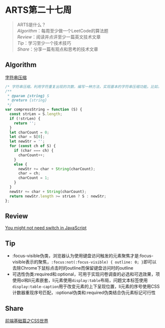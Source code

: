 # ARTS第二十七周

> ARTS是什么？  
  *Algorithm*：每周至少做一个LeetCode的算法题  
  *Review*：阅读并点评至少一篇英文技术文章  
  *Tip*：学习至少一个技术技巧  
  *Share*：分享一篇有观点和思考的技术文章  

## Algorithm

[字符串压缩](https://leetcode-cn.com/problems/compress-string-lcci/)

```js
/* 字符串压缩。利用字符重复出现的次数，编写一种方法，实现基本的字符串压缩功能。比如，字符串aabcccccaaa会变为a2b1c5a3。若“压缩”后的字符串没有变短，则返回原先的字符串。你可以假设字符串中只包含大小写英文字母（a至z）。 */
/**
 * @param {string} S
 * @return {string}
 */
var compressString = function (S) {
  const strLen = S.length;
  if (!strLen) {
    return '';
  }
  let charCount = 0;
  let char = S[0];
  let newStr = '';
  for (const ch of S) {
    if (char === ch) {
      charCount++;
    }
    else {
      newStr += char + String(charCount);
      char = ch;
      charCount = 1;
    }
  }
  newStr += char + String(charCount);
  return newStr.length >= strLen ? S : newStr;
};
```

## Review

[You might not need switch in JavaScript](https://www.valentinog.com/blog/switch/)

## Tip

- :focus-visible伪类，浏览器认为使用键盘访问触发的元素聚焦才是:focus-visible表示的聚焦，`:focus:not(:focus-visible) { outline: 0; }`即可以去除Chrome下鼠标点击时的outline而保留键盘访问时的outline
- 可选性伪类:required和:optional，可用于实现问卷调查的必选和可选效果，项使用ol和li元素嵌套，li元素使用`display:table`布局，问题文本标签使用`display:table-caption`用于改变元素的上下呈现位置，li元素的序号使用CSS计数器重现序号匹配，:optional伪类和:required伪类结合伪元素标记可行性

## Share

[前端基础篇之CSS世界](https://mp.weixin.qq.com/s/EYNlUqflaMddFJGtKB4Ktg)
